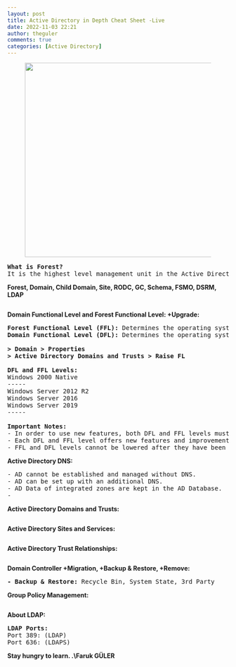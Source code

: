 ```yaml
---
layout: post
title: Active Directory in Depth Cheat Sheet -Live
date: 2022-11-03 22:21
author: theguler
comments: true
categories: [Active Directory]
---
```

<!-- wp:image {"id":13725,"width":"442px","height":"auto","sizeSlug":"large","linkDestination":"none"} -->
<figure class="wp-block-image size-large is-resized"><img src="https://farukguler.com/assets/post_images/ad-detailed-ch.jpg?w=1024" alt="" class="wp-image-13725" style="width:442px;height:auto" /></figure>
<!-- /wp:image -->

<!-- wp:preformatted -->
<pre class="wp-block-preformatted"><strong>What is Forest?</strong><br>It is the highest level management unit in the Active Directory (AD) structure, formed by the logical combination of multiple domains. Forest contains all domains and inter-domain relationships in AD.It must contain at least 1 domain.</pre>
<!-- /wp:preformatted -->

<!-- wp:paragraph -->
<p><strong>Forest, Domain, Child Domain, Site, RODC, GC, Schema, FSMO, DSRM, LDAP</strong></p>
<!-- /wp:paragraph -->

<!-- wp:preformatted -->
<pre class="wp-block-preformatted"></pre>
<!-- /wp:preformatted -->

<!-- wp:paragraph -->
<p><strong>Domain Functional Level and Forest Functional Level: +Upgrade:</strong></p>
<!-- /wp:paragraph -->

<!-- wp:preformatted -->
<pre class="wp-block-preformatted"><strong>Forest Functional Level (FFL):</strong> Determines the operating system-based version of the Domain Controllers in all your Domain Controller servers in your Forest structure.<br><strong>Domain Functional Level (DFL):</strong> Determines the operating system version of all Domain Controller servers within your domain structure on a Domain Controller basis.<br><br><strong>&gt; Domain &gt; Properties</strong><br><strong>&gt; Active Directory Domains and Trusts &gt; Raise FL</strong><br><br><strong>DFL and FFL Levels:</strong><br>Windows 2000 Native<br>-----<br>Windows Server 2012 R2<br>Windows Server 2016<br>Windows Server 2019<br>-----<br><br><strong>Important Notes:</strong><br>- In order to use new features, both DFL and FFL levels must be at the appropriate level.<br>- Each DFL and FFL level offers new features and improvements compared to previous levels.<br>- FFL and DFL levels cannot be lowered after they have been raised.</pre>
<!-- /wp:preformatted -->

<!-- wp:paragraph -->
<p><strong>Active Directory DNS:</strong></p>
<!-- /wp:paragraph -->

<!-- wp:preformatted -->
<pre class="wp-block-preformatted">- AD cannot be established and managed without DNS.<br>- AD can be set up with an additional DNS.<br>- AD Data of integrated zones are kept in the AD Database.<br>- </pre>
<!-- /wp:preformatted -->

<!-- wp:paragraph -->
<p><strong>Active Directory Domains and Trusts:</strong></p>
<!-- /wp:paragraph -->

<!-- wp:preformatted -->
<pre class="wp-block-preformatted"></pre>
<!-- /wp:preformatted -->

<!-- wp:paragraph -->
<p><strong>Active Directory Sites and Services:</strong></p>
<!-- /wp:paragraph -->

<!-- wp:preformatted -->
<pre class="wp-block-preformatted"></pre>
<!-- /wp:preformatted -->

<!-- wp:paragraph -->
<p><strong>Active Directory Trust Relationships:</strong></p>
<!-- /wp:paragraph -->

<!-- wp:preformatted -->
<pre class="wp-block-preformatted"></pre>
<!-- /wp:preformatted -->

<!-- wp:paragraph -->
<p><strong>Domain Controller +Migration, +Backup &amp; Restore, +Remove:</strong></p>
<!-- /wp:paragraph -->

<!-- wp:preformatted -->
<pre class="wp-block-preformatted"><strong>- Backup &amp; Restore: </strong>Recycle Bin, System State, 3rd Party</pre>
<!-- /wp:preformatted -->

<!-- wp:paragraph -->
<p><strong>Group Policy Management:</strong></p>
<!-- /wp:paragraph -->

<!-- wp:preformatted -->
<pre class="wp-block-preformatted"></pre>
<!-- /wp:preformatted -->

<!-- wp:paragraph -->
<p><strong>About LDAP:</strong></p>
<!-- /wp:paragraph -->

<!-- wp:preformatted -->
<pre class="wp-block-preformatted"><strong>LDAP Ports:</strong><br>Port 389: (LDAP)<br>Port 636: (LDAPS)</pre>
<!-- /wp:preformatted -->

<!-- wp:paragraph -->
<p><strong>Stay hungry to learn. .\Faruk GÜLER</strong></p>
<!-- /wp:paragraph -->
